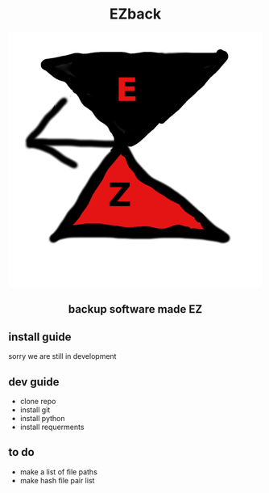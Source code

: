 <h1 align="center"> EZback</h1>
<img align="center"><img src="EZbackicon2.04-8.svg" alt="a great logo for EZback a hourglass in red and black with an arrow pointing left"></p>

<h2 align="center"> backup software made EZ</h2>

## install guide

sorry we are still in development 

## dev guide

* clone repo
* install git
* install python
* install requerments

## to do
* make a list of file paths
* make hash file pair list 


